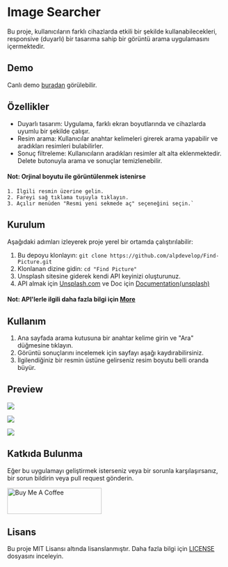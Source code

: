 # Image Searcher

Bu proje, kullanıcıların farklı cihazlarda etkili bir şekilde kullanabilecekleri, responsive (duyarlı) bir tasarıma sahip bir görüntü arama uygulamasını içermektedir.

## Demo

Canlı demo [buradan](https://picturesearcher.netlify.app/) görülebilir.

## Özellikler

- Duyarlı tasarım: Uygulama, farklı ekran boyutlarında ve cihazlarda uyumlu bir şekilde çalışır.
- Resim arama: Kullanıcılar anahtar kelimeleri girerek arama yapabilir ve aradıkları resimleri bulabilirler.
- Sonuç filtreleme: Kullanıcıların aradıkları resimler alt alta eklenmektedir. Delete butonuyla arama ve sonuçlar temizlenebilir.

#### Not: Orjinal boyutu ile görüntülenmek istenirse

    1. İlgili resmin üzerine gelin.
    2. Fareyi sağ tıklama tuşuyla tıklayın.
    3. Açılır menüden "Resmi yeni sekmede aç" seçeneğini seçin.`

## Kurulum

Aşağıdaki adımları izleyerek proje yerel bir ortamda çalıştırılabilir:

1. Bu depoyu klonlayın: `git clone https://github.com/alpdevelop/Find-Picture.git`
2. Klonlanan dizine gidin: `cd "Find Picture"`
3. Unsplash sitesine giderek kendi API keyinizi oluşturunuz.
4. API almak için [Unsplash.com](https://unsplash.com/developers) ve Doc için [Documentation(unsplash)](https://unsplash.com/documentation)

#### Not: API'lerle ilgili daha fazla bilgi için [More](https://aws.amazon.com/tr/what-is/api/)

## Kullanım

1. Ana sayfada arama kutusuna bir anahtar kelime girin ve "Ara" düğmesine tıklayın.
2. Görüntü sonuçlarını incelemek için sayfayı aşağı kaydırabilirsiniz.
3. İlgilendiğiniz bir resmin üstüne gelirseniz resim boyutu belli oranda büyür.

## Preview

![](https://i.imgur.com/FcVsypO.png)

![](https://media.giphy.com/media/v1.Y2lkPTc5MGI3NjExNmE1OWRkN2ZmNmRmZWU2Y2U2NzA2MzRkMDY0MTUyMGU1NmMwOTBjNCZlcD12MV9pbnRlcm5hbF9naWZzX2dpZklkJmN0PWc/iPRssf1bNgr6p8I3cf/giphy.gif)

![](https://media.giphy.com/media/xkWXqtJBXutJvYv6FD/giphy.gif)

## Katkıda Bulunma

Eğer bu uygulamayı geliştirmek isterseniz veya bir sorunla karşılaşırsanız, bir sorun bildirin veya pull request gönderin.

<a href="https://www.buymeacoffee.com/alpkavas" target="_blank"><img src="https://cdn.buymeacoffee.com/buttons/v2/default-green.png" alt="Buy Me A Coffee" style="height: 60px !important;width: 217px !important;" ></a>

## Lisans

Bu proje MIT Lisansı altında lisanslanmıştır. Daha fazla bilgi için [LICENSE](LICENSE) dosyasını inceleyin.
